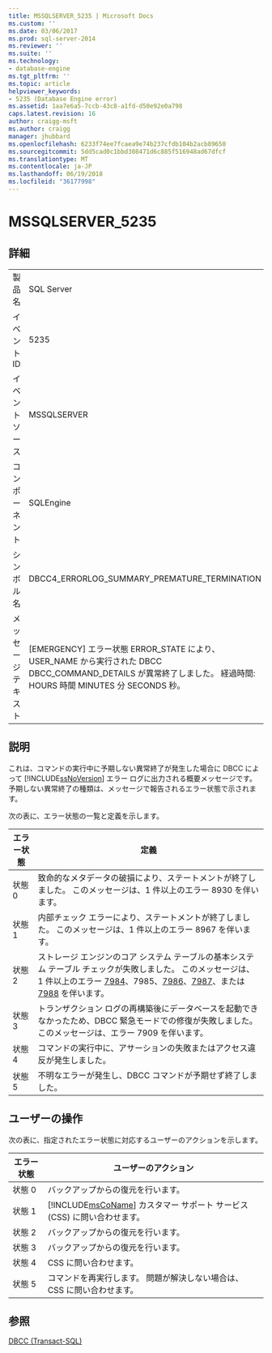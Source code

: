 ```yaml
---
title: MSSQLSERVER_5235 | Microsoft Docs
ms.custom: ''
ms.date: 03/06/2017
ms.prod: sql-server-2014
ms.reviewer: ''
ms.suite: ''
ms.technology:
- database-engine
ms.tgt_pltfrm: ''
ms.topic: article
helpviewer_keywords:
- 5235 (Database Engine error)
ms.assetid: 1aa7e6a5-7ccb-43c8-a1fd-d50e92e0a798
caps.latest.revision: 16
author: craigg-msft
ms.author: craigg
manager: jhubbard
ms.openlocfilehash: 6233f74ee7fcaea9e74b237cfdb104b2acb89650
ms.sourcegitcommit: 5dd5cad0c1bbd308471d6c885f516948ad67dfcf
ms.translationtype: MT
ms.contentlocale: ja-JP
ms.lasthandoff: 06/19/2018
ms.locfileid: "36177998"
---
```

# <a name="mssqlserver5235"></a>MSSQLSERVER_5235
    
## <a name="details"></a>詳細  
  
|||  
|-|-|  
|製品名|SQL Server|  
|イベント ID|5235|  
|イベント ソース|MSSQLSERVER|  
|コンポーネント|SQLEngine|  
|シンボル名|DBCC4_ERRORLOG_SUMMARY_PREMATURE_TERMINATION|  
|メッセージ テキスト|[EMERGENCY] エラー状態 ERROR_STATE により、USER_NAME から実行された DBCC DBCC_COMMAND_DETAILS が異常終了しました。 経過時間: HOURS 時間 MINUTES 分 SECONDS 秒。|  
  
## <a name="explanation"></a>説明  
 これは、コマンドの実行中に予期しない異常終了が発生した場合に DBCC によって [!INCLUDE[ssNoVersion](../../includes/ssnoversion-md.md)] エラー ログに出力される概要メッセージです。 予期しない異常終了の種類は、メッセージで報告されるエラー状態で示されます。  
  
 次の表に、エラー状態の一覧と定義を示します。  
  
|エラー状態|定義|  
|-----------------|----------------|  
|状態 0|致命的なメタデータの破損により、ステートメントが終了しました。 このメッセージは、1 件以上のエラー 8930 を伴います。|  
|状態 1|内部チェック エラーにより、ステートメントが終了しました。 このメッセージは、1 件以上のエラー 8967 を伴います。|  
|状態 2|ストレージ エンジンのコア システム テーブルの基本システム テーブル チェックが失敗しました。 このメッセージは、1 件以上のエラー [7984](mssqlserver-7984-database-engine-error.md)、7985、[7986](mssqlserver-7986-database-engine-error.md)、[7987](mssqlserver-7987-database-engine-error.md)、または [7988](mssqlserver-7988-database-engine-error.md) を伴います。|  
|状態 3|トランザクション ログの再構築後にデータベースを起動できなかったため、DBCC 緊急モードでの修復が失敗しました。 このメッセージは、エラー 7909 を伴います。|  
|状態 4|コマンドの実行中に、アサーションの失敗またはアクセス違反が発生しました。|  
|状態 5|不明なエラーが発生し、DBCC コマンドが予期せず終了しました。|  
  
## <a name="user-action"></a>ユーザーの操作  
 次の表に、指定されたエラー状態に対応するユーザーのアクションを示します。  
  
|エラー状態|ユーザーのアクション|  
|-----------------|-----------------|  
|状態 0|バックアップからの復元を行います。|  
|状態 1|[!INCLUDE[msCoName](../../includes/msconame-md.md)] カスタマー サポート サービス (CSS) に問い合わせます。|  
|状態 2|バックアップからの復元を行います。|  
|状態 3|バックアップからの復元を行います。|  
|状態 4|CSS に問い合わせます。|  
|状態 5|コマンドを再実行します。 問題が解決しない場合は、CSS に問い合わせます。|  
  
## <a name="see-also"></a>参照  
 [DBCC &#40;Transact-SQL&#41;](/sql/t-sql/database-console-commands/dbcc-transact-sql)  
  
  
